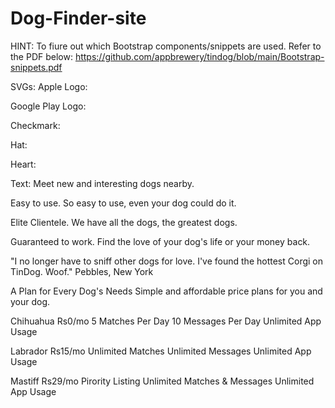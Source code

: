 # Dog-Finder-site
HINT: To fiure out which Bootstrap components/snippets are used. Refer to the PDF below: https://github.com/appbrewery/tindog/blob/main/Bootstrap-snippets.pdf

SVGs:
Apple Logo:

Google Play Logo:

Checkmark:

Hat:

Heart:

Text:
Meet new and interesting dogs nearby.

Easy to use. So easy to use, even your dog could do it.

Elite Clientele. We have all the dogs, the greatest dogs.

Guaranteed to work. Find the love of your dog's life or your money back.

"I no longer have to sniff other dogs for love. I've found the hottest Corgi on TinDog. Woof." Pebbles, New York

A Plan for Every Dog's Needs Simple and affordable price plans for you and your dog.

Chihuahua Rs0/mo 5 Matches Per Day 10 Messages Per Day Unlimited App Usage

Labrador Rs15/mo Unlimited Matches Unlimited Messages Unlimited App Usage

Mastiff Rs29/mo Pirority Listing Unlimited Matches & Messages Unlimited App Usage
